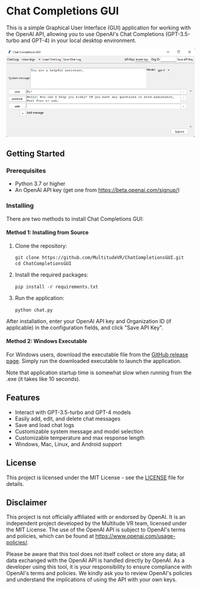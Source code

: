 # Chat Completions GUI

This is a simple Graphical User Interface (GUI) application for working with the OpenAI API, allowing you to use OpenAI's Chat Completions (GPT-3.5-turbo and GPT-4) in your local desktop environment.

![Screenshot of Chat Completions GUI](chat_completions_gui.png)

## Getting Started

### Prerequisites

- Python 3.7 or higher
- An OpenAI API key (get one from https://beta.openai.com/signup/)

### Installing

There are two methods to install Chat Completions GUI:

#### Method 1: Installing from Source

1. Clone the repository:

    ```
    git clone https://github.com/MultitudeVR/ChatCompletionsGUI.git
    cd ChatCompletionsGUI
    ```

2. Install the required packages:

    `pip install -r requirements.txt`

3. Run the application:

    `python chat.py`

After installation, enter your OpenAI API key and Organization ID (if applicable) in the configuration fields, and click "Save API Key".

#### Method 2: Windows Executable

For Windows users, download the executable file from the [GitHub release page](https://github.com/MultitudeVR/ChatCompletionsGUI/releases/tag/v1.0.0). Simply run the downloaded executable to launch the application.

Note that application startup time is somewhat slow when running from the .exe (it takes like 10 seconds).

## Features

- Interact with GPT-3.5-turbo and GPT-4 models
- Easily add, edit, and delete chat messages
- Save and load chat logs
- Customizable system message and model selection
- Customizable temperature and max response length
- Windows, Mac, Linux, and Android support

## License

This project is licensed under the MIT License - see the [LICENSE](LICENSE) file for details.

## Disclaimer

This project is not officially affiliated with or endorsed by OpenAI. It is an independent project developed by the Multitude VR team, licensed under the MIT License. The use of the OpenAI API is subject to OpenAI's terms and policies, which can be found at https://www.openai.com/usage-policies/.

Please be aware that this tool does not itself collect or store any data; all data exchanged with the OpenAI API is handled directly by OpenAI. As a developer using this tool, it is your responsibility to ensure compliance with OpenAI's terms and policies. We kindly ask you to review OpenAI's policies and understand the implications of using the API with your own keys.
